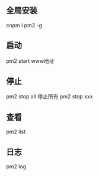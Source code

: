 全局安装
-----
cnpm i pm2 -g

启动
---------
pm2 start www地址

停止
--------
pm2 stop all  停止所有
pm2 stop xxx

查看
------
pm2 list

日志
--------
pm2 log